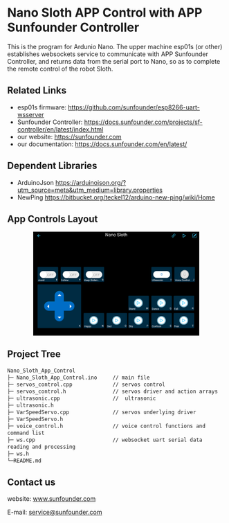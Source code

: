 # Nano Sloth APP Control with APP Sunfounder Controller

This is the program for Ardunio Nano. The upper machine esp01s (or other) establishes websockets service to communicate with APP Sunfounder Controller, and returns data from the serial port to Nano, so as to complete the remote control of the robot Sloth.

## Related Links

- esp01s firmware:
    https://github.com/sunfounder/esp8266-uart-wsserver
- Sunfounder Controller:
    https://docs.sunfounder.com/projects/sf-controller/en/latest/index.html
- our website:
    https://sunfounder.com
- our documentation:
    https://docs.sunfounder.com/en/latest/

## Dependent Libraries

- ArduinoJson
    https://arduinojson.org/?utm_source=meta&utm_medium=library.properties
- NewPing
    https://bitbucket.org/teckel12/arduino-new-ping/wiki/Home

## App Controls Layout
<div align="center">
    <img src="./SunFounder_Controller_Nano_Sloth.png" width="384" height="240" align="center"></img>
</div>

## Project Tree
    Nano_Sloth_App_Control                   
    ├─ Nano_Sloth_App_Control.ino     // main file       
    ├─ servos_control.cpp             // servos control      
    ├─ servos_control.h               // servos driver and action arrays  
    ├─ ultrasonic.cpp                 //  ultrasonic    
    ├─ ultrasonic.h                          
    ├─ VarSpeedServo.cpp              // servos underlying driver       
    ├─ VarSpeedServo.h                       
    ├─ voice_control.h                // voice control functions and command list      
    ├─ ws.cpp                         // websocket uart serial data reading and processing
    ├─ ws.h      
    └─README.md                            


## Contact us
website:
    <a>www.sunfounder.com</a>

E-mail:
    service@sunfounder.com